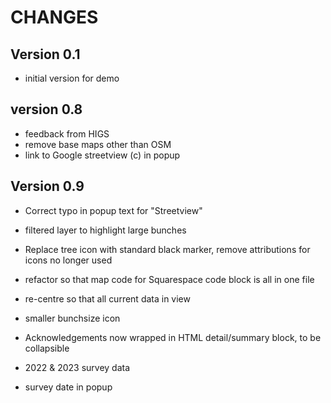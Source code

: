 # CHANGES

## Version 0.1
* initial version for demo

## version 0.8
* feedback from HIGS
* remove base maps other than OSM
* link to Google streetview (c) in popup

## Version 0.9
* Correct typo in popup text for "Streetview"
* filtered layer to highlight large bunches
* Replace tree icon with standard black marker, remove attributions for icons no longer used
* refactor so that map code for Squarespace code block is all in one file
* re-centre so that all current data in view
* smaller bunchsize icon
* Acknowledgements now wrapped in HTML detail/summary block, to be collapsible

* 2022 & 2023 survey data
* survey date in popup